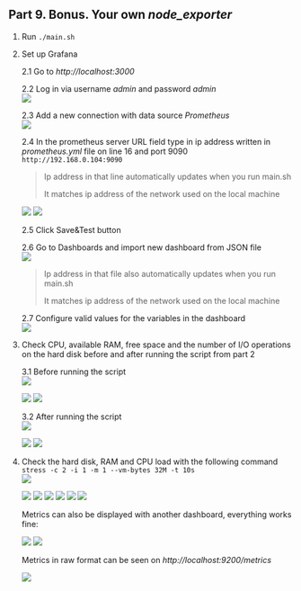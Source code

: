 ## Part 9. Bonus. Your own *node_exporter*

1. Run `./main.sh`

2. Set up Grafana

    2.1 Go to *http://localhost:3000*

    2.2 Log in via username *admin* and password *admin* \
    <img src="../misc/7.1.png">

    2.3 Add a new connection with data source *Prometheus* \
    <img src="../misc/7.2.png">

    2.4 In the prometheus server URL field type in ip address written in *prometheus.yml* file on line 16 and port 9090\
    `http://192.168.0.104:9090`

    > Ip address in that line automatically updates when you run main.sh
    >
    > It matches ip address of the network used on the local machine

    <img src="../misc/9.16.png">

    <img src="../misc/8.3.png">

    2.5 Click Save&Test button

    2.6 Go to Dashboards and import new dashboard from JSON file \
    <img src="../misc/7.5.png">

    > Ip address in that file also automatically updates when you run main.sh
    >
    > It matches ip address of the network used on the local machine

    2.7 Configure valid values for the variables in the dashboard \
    <img src="../misc/9.1.png">

3.  Check CPU, available RAM, free space and the number of I/O operations on the hard disk before and after running the script from part 2

    3.1 Before running the script \
    <img src="../misc/9.2.png">

    <img src="../misc/9.3.png">

    <img src="../misc/9.4.png">

    3.2 After running the script \
    <img src="../misc/9.5.png">

    <img src="../misc/9.6.png">

    <img src="../misc/9.7.png">

4. Check the hard disk, RAM and CPU load with the following command `stress -c 2 -i 1 -m 1 --vm-bytes 32M -t 10s` \
    <img src="../misc/7.13.png">

    <img src="../misc/9.8.png">

    <img src="../misc/9.9.png">

    <img src="../misc/9.10.png">

    <img src="../misc/9.11.png">

    <img src="../misc/9.12.png">

    <img src="../misc/9.13.png">


    Metrics can also be displayed with another dashboard, everything works fine:

    <img src="../misc/9.14.png">

    <img src="../misc/9.15.png">

    Metrics in raw format can be seen on *http://localhost:9200/metrics*

    <img src="../misc/9.17.png">